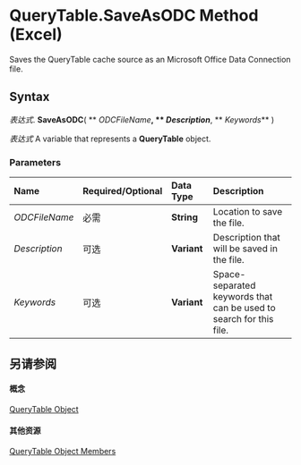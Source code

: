 
# QueryTable.SaveAsODC Method (Excel)

Saves the QueryTable cache source as an Microsoft Office Data Connection file.


## Syntax

 _表达式_. **SaveAsODC**( ** _ODCFileName_**, ** _Description_**, ** _Keywords_** )

 _表达式_ A variable that represents a **QueryTable** object.


### Parameters



|**Name**|**Required/Optional**|**Data Type**|**Description**|
|:-----|:-----|:-----|:-----|
| _ODCFileName_|必需|**String**|Location to save the file.|
| _Description_|可选|**Variant**|Description that will be saved in the file.|
| _Keywords_|可选|**Variant**|Space-separated keywords that can be used to search for this file.|

## 另请参阅


#### 概念


[QueryTable Object](505b84ea-64b3-b4fe-741a-de6884eb69eb.md)
#### 其他资源


[QueryTable Object Members](http://msdn.microsoft.com/library/9a61f024-c1dc-c11b-942f-ff2a6617bdc4%28Office.15%29.aspx)